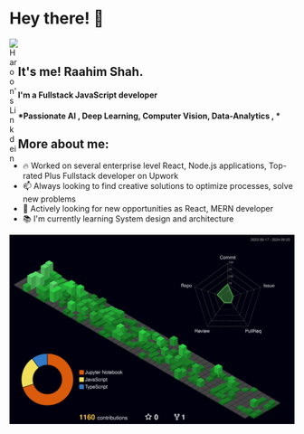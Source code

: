 # Hey there! 👋

<a href="https://www.linkedin.com/in/haroon-jawad-7942151ba/">
  <img align="left" alt="Haroon's Linkdein" width="15px" src="https://cdn.jsdelivr.net/npm/simple-icons@v3/icons/linkedin.svg" />
</a>

<br />


## It's me! Raahim Shah.
#### I'm a Fullstack JavaScript developer 
#### *Passionate AI , Deep Learning, Computer Vision, Data-Analytics , *
## More about me:

- 🔥 Worked on several enterprise level React, Node.js applications, Top-rated Plus Fullstack developer on Upwork
- 📫 Always looking to find creative solutions to optimize processes, solve new problems
- 🔭 Actively looking for new opportunities as React, MERN developer
- 📚 I'm currently learning System design and architecture



![](./profile-3d-contrib/profile-night-green.svg)

